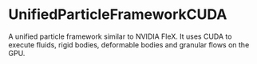 # UnifiedParticleFrameworkCUDA
A unified particle framework similar to NVIDIA FleX. It uses CUDA to execute fluids, rigid bodies, deformable bodies and granular flows on the GPU.
